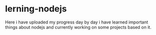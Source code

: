 # lerning-nodejs
Here i have uploaded my progress day by day
i have learned important things about nodejs and currently working on some projects  based on it.
